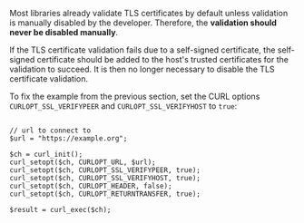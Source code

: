 Most libraries already validate TLS certificates by default unless validation is manually disabled by the developer.
Therefore, the **validation should never be disabled manually**.

If the TLS certificate validation fails due to a self-signed certificate, the self-signed certificate should be added to the host's trusted certificates for the validation to succeed.
It is then no longer necessary to disable the TLS certificate validation.

To fix the example from the previous section, set the CURL options `CURLOPT_SSL_VERIFYPEER` and `CURLOPT_SSL_VERIFYHOST` to `true`:

<pre class="language-php line-numbers" data-line="6-7"><code>
// url to connect to
$url = "https://example.org";

$ch = curl_init();
curl_setopt($ch, CURLOPT_URL, $url);
curl_setopt($ch, CURLOPT_SSL_VERIFYPEER, true);
curl_setopt($ch, CURLOPT_SSL_VERIFYHOST, true);
curl_setopt($ch, CURLOPT_HEADER, false);
curl_setopt($ch, CURLOPT_RETURNTRANSFER, true);

$result = curl_exec($ch);
</code></pre>
